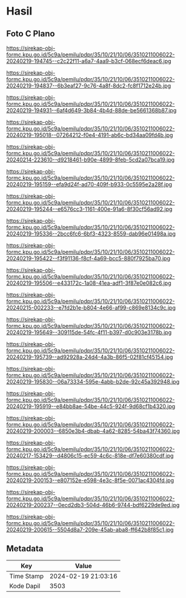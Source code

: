 # Hasil

## Foto C Plano

https://sirekap-obj-formc.kpu.go.id/5c9a/pemilu/pdpr/35/10/21/10/06/3510211006022-20240219-194745--c2c22f11-a6a7-4aa9-b3cf-068ecf6deac6.jpg

https://sirekap-obj-formc.kpu.go.id/5c9a/pemilu/pdpr/35/10/21/10/06/3510211006022-20240219-194837--6b3eaf27-9c76-4a8f-8dc2-fc8f1712e24b.jpg

https://sirekap-obj-formc.kpu.go.id/5c9a/pemilu/pdpr/35/10/21/10/06/3510211006022-20240219-194931--6af4d649-3b84-4b4d-88de-be5661368b87.jpg

https://sirekap-obj-formc.kpu.go.id/5c9a/pemilu/pdpr/35/10/21/10/06/3510211006022-20240219-195018--07264212-f0e4-4191-ab6c-bd34aa09fd4b.jpg

https://sirekap-obj-formc.kpu.go.id/5c9a/pemilu/pdpr/35/10/21/10/06/3510211006022-20240214-223610--d9218461-b90e-4899-8feb-5cd2a07bca19.jpg

https://sirekap-obj-formc.kpu.go.id/5c9a/pemilu/pdpr/35/10/21/10/06/3510211006022-20240219-195159--efa9d24f-ad70-409f-b933-0c5595e2a28f.jpg

https://sirekap-obj-formc.kpu.go.id/5c9a/pemilu/pdpr/35/10/21/10/06/3510211006022-20240219-195244--e6576cc3-1161-400e-91a6-8f30cf56ad92.jpg

https://sirekap-obj-formc.kpu.go.id/5c9a/pemilu/pdpr/35/10/21/10/06/3510211006022-20240219-195336--2bcc6fc6-6bf3-4323-8559-dab96e01498a.jpg

https://sirekap-obj-formc.kpu.go.id/5c9a/pemilu/pdpr/35/10/21/10/06/3510211006022-20240219-195422--f3f91136-f8cf-4a69-bcc5-880f7925ba70.jpg

https://sirekap-obj-formc.kpu.go.id/5c9a/pemilu/pdpr/35/10/21/10/06/3510211006022-20240219-195506--e433172c-1a08-41ea-adf1-3f87e0e082c6.jpg

https://sirekap-obj-formc.kpu.go.id/5c9a/pemilu/pdpr/35/10/21/10/06/3510211006022-20240215-002233--e7fd2b1e-b804-4e66-af99-c869e8134c9c.jpg

https://sirekap-obj-formc.kpu.go.id/5c9a/pemilu/pdpr/35/10/21/10/06/3510211006022-20240219-195649--309115de-54fc-4f11-b397-d0c903e3178b.jpg

https://sirekap-obj-formc.kpu.go.id/5c9a/pemilu/pdpr/35/10/21/10/06/3510211006022-20240219-195739--ad92928a-24d4-4a3b-86f5-02f81cf45154.jpg

https://sirekap-obj-formc.kpu.go.id/5c9a/pemilu/pdpr/35/10/21/10/06/3510211006022-20240219-195830--06a73334-595e-4abb-b2de-92c45a392948.jpg

https://sirekap-obj-formc.kpu.go.id/5c9a/pemilu/pdpr/35/10/21/10/06/3510211006022-20240219-195919--e84bb8ae-54be-44c5-924f-9d68cf1b4320.jpg

https://sirekap-obj-formc.kpu.go.id/5c9a/pemilu/pdpr/35/10/21/10/06/3510211006022-20240219-200003--6850e3b4-dbab-4a62-8285-54ba43f74360.jpg

https://sirekap-obj-formc.kpu.go.id/5c9a/pemilu/pdpr/35/10/21/10/06/3510211006022-20240217-153429--d4806c15-ec59-4c6c-818e-df7e60380cdf.jpg

https://sirekap-obj-formc.kpu.go.id/5c9a/pemilu/pdpr/35/10/21/10/06/3510211006022-20240219-200153--e807152e-e598-4e3c-8f5e-0071ac4304fd.jpg

https://sirekap-obj-formc.kpu.go.id/5c9a/pemilu/pdpr/35/10/21/10/06/3510211006022-20240219-200237--0ecd2db3-504d-46b6-9744-bdf6229de9ed.jpg

https://sirekap-obj-formc.kpu.go.id/5c9a/pemilu/pdpr/35/10/21/10/06/3510211006022-20240219-200615--5504d8a7-209e-45ab-aba8-ff642b8f85c1.jpg


## Metadata

| Key        | Value               |
| ---------- | ------------------- |
| Time Stamp | 2024-02-19 21:03:16 |
| Kode Dapil | 3503                |



